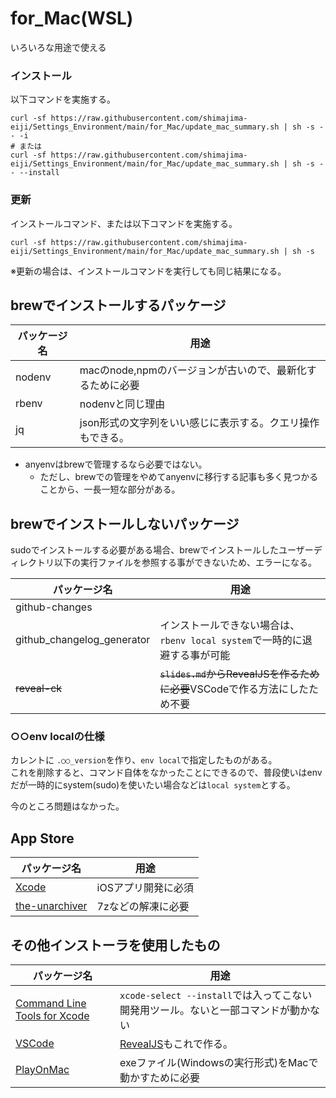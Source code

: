 # for_Mac(WSL)
いろいろな用途で使える

### インストール
以下コマンドを実施する。
```
curl -sf https://raw.githubusercontent.com/shimajima-eiji/Settings_Environment/main/for_Mac/update_mac_summary.sh | sh -s -- -i
# または
curl -sf https://raw.githubusercontent.com/shimajima-eiji/Settings_Environment/main/for_Mac/update_mac_summary.sh | sh -s -- --install
```

### 更新
インストールコマンド、または以下コマンドを実施する。
```
curl -sf https://raw.githubusercontent.com/shimajima-eiji/Settings_Environment/main/for_Mac/update_mac_summary.sh | sh -s
```

※更新の場合は、インストールコマンドを実行しても同じ結果になる。

## brewでインストールするパッケージ
|パッケージ名|用途|
|---|---|
|nodenv|macのnode,npmのバージョンが古いので、最新化するために必要|
|rbenv|nodenvと同じ理由|
|jq|json形式の文字列をいい感じに表示する。クエリ操作もできる。|

- anyenvはbrewで管理するなら必要ではない。
  - ただし、brewでの管理をやめてanyenvに移行する記事も多く見つかることから、一長一短な部分がある。

## brewでインストールしないパッケージ
sudoでインストールする必要がある場合、brewでインストールしたユーザーディレクトリ以下の実行ファイルを参照する事ができないため、エラーになる。

|パッケージ名|用途|
|---|---|
|github-changes||
|github_changelog_generator|インストールできない場合は、`rbenv local system`で一時的に退避する事が可能|
|<s>reveal-ck</s>|<s>`slides.md`からRevealJSを作るために必要</s>VSCodeで作る方法にしたため不要|

### ○○env localの仕様
カレントに `.○○_version`を作り、`env local`で指定したものがある。  
これを削除すると、コマンド自体をなかったことにできるので、普段使いはenvだが一時的にsystem(sudo)を使いたい場合などは`local system`とする。

今のところ問題はなかった。

## App Store
|パッケージ名|用途|
|---|---|
|[Xcode](https://apps.apple.com/jp/app/xcode/id497799835?mt=12)|iOSアプリ開発に必須|
|[the-unarchiver](https://apps.apple.com/jp/app/the-unarchiver/id425424353?mt=12)|7zなどの解凍に必要|

## その他インストーラを使用したもの
|パッケージ名|用途|
|---|---|
|[Command Line Tools for Xcode](https://developer.apple.com/download/all/?q=for%20Xcode)|`xcode-select --install`では入ってこない開発用ツール。ないと一部コマンドが動かない|
|[VSCode](https://code.visualstudio.com/)|[RevealJS](https://marketplace.visualstudio.com/items?itemName=evilz.vscode-reveal)もこれで作る。|
|[PlayOnMac](https://www.playonmac.com)|exeファイル(Windowsの実行形式)をMacで動かすために必要|
